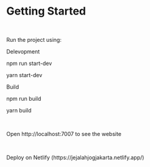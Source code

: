 <h1>Getting Started</h1>
<br>
<p>Run the project using: </p>
<p>Delevopment</p>
<p>npm run start-dev</p>
<p>yarn start-dev</p>
<p>Build</p>
<p>npm run build</p>
<p>yarn build</p>
<br>
<p>Open http://localhost:7007 to see the website</p>
<br>
<p>Deploy on Netlify (https://jejalahjogjakarta.netlify.app/)</p>
